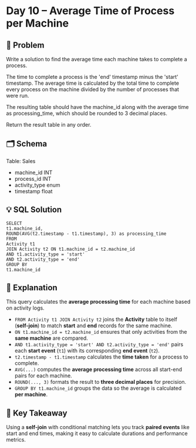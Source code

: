 # Day 10 – Average Time of Process per Machine

## 📖 Problem
Write a solution to find the average time each machine takes to complete a process.

The time to complete a process is the 'end' timestamp minus the 'start' timestamp. The average time is calculated by the total time to complete every process on the machine divided by the number of processes that were run.

The resulting table should have the machine_id along with the average time as processing_time, which should be rounded to 3 decimal places.

Return the result table in any order.

## 🗂️ Schema
Table: Sales  
- machine_id INT  
- process_id INT  
- activity_type enum  
- timestamp float   

## 💡 SQL Solution
```
SELECT
t1.machine_id,
ROUND(AVG(t2.timestamp - t1.timestamp), 3) as processing_time
FROM
Activity t1
JOIN Activity t2 ON t1.machine_id = t2.machine_id
AND t1.activity_type = 'start'
AND t2.activity_type = 'end'
GROUP BY
t1.machine_id
```

## 🧠 Explanation
This query calculates the **average processing time** for each machine based on activity logs.  
- `FROM Activity t1 JOIN Activity t2` joins the **Activity** table to itself (**self-join**) to match **start** and **end** records for the same machine.  
- `ON t1.machine_id = t2.machine_id` ensures that only activities from the **same machine** are compared.  
- `AND t1.activity_type = 'start' AND t2.activity_type = 'end'` pairs each **start event** (`t1`) with its corresponding **end event** (`t2`).  
- `t2.timestamp - t1.timestamp` calculates the **time taken** for a process to complete.  
- `AVG(...)` computes the **average processing time** across all start-end pairs for each machine.  
- `ROUND(..., 3)` formats the result to **three decimal places** for precision.  
- `GROUP BY t1.machine_id` groups the data so the average is calculated **per machine**.

## 🔑 Key Takeaway
Using a **self-join** with conditional matching lets you track **paired events** like start and end times, making it easy to calculate durations and performance metrics.
